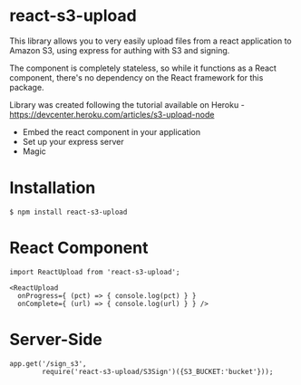 # react-s3-upload

This library allows you to very easily upload files from a react application to Amazon S3, using express for authing with S3 and signing.

The component is completely stateless, so while it functions as a React component, there's no dependency on the React framework for this package.

Library was created following the tutorial available on Heroku - https://devcenter.heroku.com/articles/s3-upload-node

  - Embed the react component in your application
  - Set up your express server
  - Magic

# Installation

    $ npm install react-s3-upload

# React Component

    import ReactUpload from 'react-s3-upload';

    <ReactUpload 
      onProgress={ (pct) => { console.log(pct) } }
      onComplete={ (url) => { console.log(url) } } />


# Server-Side

    app.get('/sign_s3',
            require('react-s3-upload/S3Sign')({S3_BUCKET:'bucket'}));
